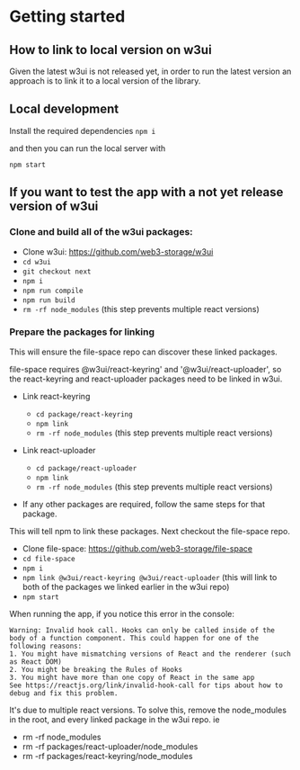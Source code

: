 # Getting started
## How to link to local version on w3ui
Given the latest w3ui is not released yet, in order to run the latest version an approach is to link it to a local version of the library.

## Local development
Install the required dependencies 
```npm i```

and then you can run the local server with

```
npm start
```


## If you want to test the app with a not yet release version of w3ui

### Clone and build all of the w3ui packages:
* Clone w3ui: https://github.com/web3-storage/w3ui
* `cd w3ui`
* `git checkout next`
* `npm i`
* `npm run compile`
* `npm run build`
* `rm -rf node_modules` (this step prevents multiple react versions)

### Prepare the packages for linking
This will ensure the file-space repo can discover these linked packages.

file-space requires @w3ui/react-keyring' and '@w3ui/react-uploader', so the react-keyring and react-uploader packages need to be linked in w3ui.

* Link react-keyring
    * `cd package/react-keyring`
    * `npm link`
    * `rm -rf node_modules` (this step prevents multiple react versions)

* Link react-uploader
    * `cd package/react-uploader`
    * `npm link`
    * `rm -rf node_modules` (this step prevents multiple react versions)

* If any other packages are required, follow the same steps for that package.

This will tell npm to link these packages. Next checkout the file-space repo. 
* Clone file-space: https://github.com/web3-storage/file-space
* `cd file-space`
* `npm i`
* `npm link @w3ui/react-keyring @w3ui/react-uploader` (this will link to both of the packages we linked earlier in the w3ui repo)
* `npm start`

When running the app, if you notice this error in the console:
```
Warning: Invalid hook call. Hooks can only be called inside of the body of a function component. This could happen for one of the following reasons:
1. You might have mismatching versions of React and the renderer (such as React DOM)
2. You might be breaking the Rules of Hooks
3. You might have more than one copy of React in the same app
See https://reactjs.org/link/invalid-hook-call for tips about how to debug and fix this problem.
```
It's due to multiple react versions. To solve this, remove the node_modules in the root, and every linked package in the w3ui repo. ie
* rm -rf node_modules
* rm -rf packages/react-uploader/node_modules
* rm -rf packages/react-keyring/node_modules
